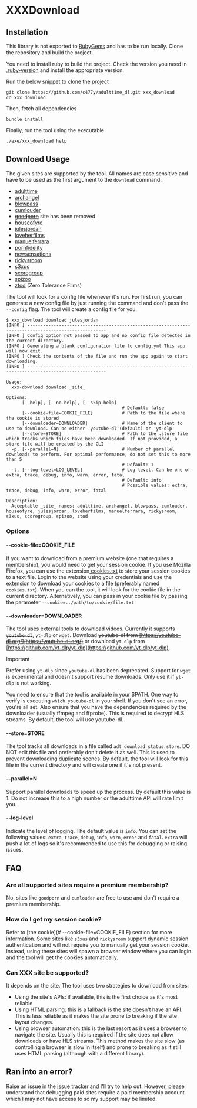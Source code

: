 # XXXDownload

## Installation

This library is not exported to [RubyGems](https://rubygems.org) and has to be
run locally. Clone the repository and build the project.

You need to install ruby to build the project. Check the version you need in
[.ruby-version](.ruby-version) and install the appropriate version.

Run the below snippet to clone the project

```shell
git clone https://github.com/c477y/adulttime_dl.git xxx_download
cd xxx_download
```

Then, fetch all dependencies

```shell
bundle install
```

Finally, run the tool using the executable

```shell
./exe/xxx_download help
```

## Download Usage

The given sites are supported by the tool. All names are case sensitive and have
to be used as the first argument to the `download` command.

* [adulttime](https://members.adulttime.com)
* [archangel](https://www.archangelvideo.com/)
* [blowpass](https://www.blowpass.com/en)
* [cumlouder](https://www.cumlouder.com/)
* ~~[goodporn](https://goodporn.to/)~~ site has been removed
* [houseofyre](https://houseofyre.com/)
* [julesjordan](https://www.julesjordan.com/trial/)
* [loveherfilms](https://www.loveherfilms.com/tour/)
* [manuelferrara](https://manuelferrara.com/trial/)
* [pornfidelity](https://www.pornfidelity.com/)
* [newsensations](https://www.newsensations.com/)
* [rickysroom](https://rickysroom.com/)
* [s3xus](https://s3xus.com/)
* [scoregroup](https://score-group.com/)
* [spizoo](https://www.spizoo.com/)
* [ztod](https://www.zerotolerancefilms.com/en) (Zero Tolerance Films)

The tool will look for a config file whenever it's run. For first run, you can
generate a new config file by just running the command and don't pass the
`--config` flag. The tool will create a config file for you.

```shell
$ xxx_download download julesjordan
[INFO ] ----------------------------------------------------------------------------------------------------
[INFO ] Config option not passed to app and no config file detected in the current directory.
[INFO ] Generating a blank configuration file to config.yml This app will now exit.
[INFO ] Check the contents of the file and run the app again to start downloading.
[INFO ] ----------------------------------------------------------------------------------------------------
```

```shell
Usage:
  xxx-download download _site_

Options:
      [--help], [--no-help], [--skip-help]
                                            # Default: false
      [--cookie-file=COOKIE_FILE]           # Path to the file where the cookie is stored
      [--downloader=DOWNLOADER]             # Name of the client to use to download. Can be either 'youtube-dl'(default) or 'yt-dlp'
      [--store=STORE]                       # Path to the .store file which tracks which files have been downloaded. If not provided, a store file will be created by the CLI
  -p, [--parallel=N]                        # Number of parallel downloads to perform. For optimal performance, do not set this to more than 5
                                            # Default: 1
  -l, [--log-level=LOG_LEVEL]               # Log level. Can be one of extra, trace, debug, info, warn, error, fatal
                                            # Default: info
                                            # Possible values: extra, trace, debug, info, warn, error, fatal

Description:
  Acceptable _site_ names: adulttime, archangel, blowpass, cumlouder, houseofyre, julesjordan, loveherfilms, manuelferrara, rickysroom, s3xus, scoregroup, spizoo, ztod
```

### Options

#### --cookie-file=COOKIE_FILE

If you want to download from a premium website (one that requires a membership),
you would need to get your session cookie. If you use Mozilla Firefox, you can
use the extension[
cookies.txt](https://addons.mozilla.org/en-US/firefox/addon/cookies-txt/) to
store your session cookies to a text file. Login to the website using your
credentials and use the extension to download your cookies to a file (preferably
named `cookies.txt`). When you can the tool, it will look for the cookie file in
the current directory. Alternatively, you can pass in your cookie file by
passing the parameter `--cookie=../path/to/cookie/file.txt`

#### --downloader=DOWNLOADER

The tool uses external tools to download videos. Currently it supports
~~`youtube-dl`~~, `yt-dlp` or `wget`. Download ~~youtube-dl from
[https://youtube-dl.org/](https://youtube-dl.org/)~~ or download `yt-dlp` from
[https://github.com/yt-dlp/yt-dlp](https://github.com/yt-dlp/yt-dlp).

> [!IMPORTANT]
> Prefer using `yt-dlp` since `youtube-dl` has been deprecated.
> Support for `wget` is experimental and doesn't support resume downloads. Only
> use it if `yt-dlp` is not working.

You need to ensure that the tool is available in your $PATH. One way to verify
is executing `which youtube-dl` in your shell. If you don't see an error, you're
all set. Also ensure that you have the dependencies required by the downloader
(usually ffmpeg and ffprobe). This is required to decrypt HLS streams. By
default, the tool will use youtube-dl.

#### --store=STORE

The tool tracks all downloads in a file called `adt_download_status.store`. DO
NOT edit this file and preferably don't delete it as well. This is used to
prevent downloading duplicate scenes. By default, the tool will look for this
file in the current directory and will create one if it's not present.

#### --parallel=N

Support parallel downloads to speed up the process. By default this value is 1.
Do not increase this to a high number or the adulttime API will rate limit you.

#### --log-level

Indicate the level of logging. The default value is `info`. You can set the
following values: `extra`, `trace`, `debug`, `info`, `warn`, `error` and
`fatal`. `extra` will push a lot of logs so it's recommended to use this for
debugging or raising issues.

## FAQ

### Are all supported sites require a premium membership?

No, sites like `goodporn` and `cumlouder` are free to use and don't require a
premium membership.

### How do I get my session cookie?

Refer to [the cookie](# --cookie-file=COOKIE_FILE) section for more information.
Some sites like `s3xus` and `rickysroom` support dynamic session authentication
and will not require you to manually get your session cookie. Instead, using
these sites will spawn a browser window where you can login and the tool will
get the cookies automatically.

### Can XXX site be supported?

It depends on the site. The tool uses two strategies to download from sites:

* Using the site's APIs: if available, this is the first choice as it's most
  reliable
* Using HTML parsing: this is a fallback is the site doesn't have an API. This
  is less reliable as it makes the site prone to breaking if the site layout
  changes.
* Using browser automation: this is the last resort as it uses a browser to
  navigate the site. Usually this is required if the site does not allow
  downloads or have HLS streams. This method makes the site slow (as controlling
  a browser is slow in itself) and prone to breaking as it still uses HTML
  parsing (although with a different library).

## Ran into an error?

Raise an issue in the [issue
tracker](https://github.com/c477y/adulttime_dl/issues) and I'll try to help out.
However, please understand that debugging paid sites require a paid membership
account which I may not have access to so my support may be limited.
